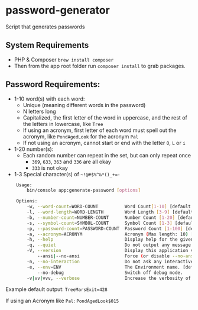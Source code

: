 # password-generator
Script that generates passwords

## System Requirements
- PHP & Composer `brew install composer`
- Then from the app root folder run `composer install` to grab packages.

## Password Requirements:
- 1-10 word(s) with each word:
    - Unique (meaning different words in the password)
    - N letters long
    - Capitalized, the first letter of the word in uppercase, and the rest of the letters in lowercase, like `Tree`
    - If using an acronym, first letter of each word must spell out the acronym, like `PondAgedLook` for the acronym `Pal`
    - If not using an acronym, cannot start or end with the letter `O`, `L` or `i`
- 1-20 number(s):
    - Each random number can repeat in the set, but can only repeat once
        - `369`, `633`, `363` and `336` are all okay
        - `333` is not okay
- 1-3 Special character(s) of `~!@#$%^&*()_+=-`

```bash
    Usage:
        bin/console app:generate-password [options]

    Options:
        -w, --word-count=WORD-COUNT          Word Count[1-10] [default: 3]
        -l, --word-length=WORD-LENGTH        Word Length [3-9] [default: 4]
        -b, --number-count=NUMBER-COUNT      Number Count [1-20] [default: 3]
        -s, --symbol-count=SYMBOL-COUNT      Symbol Count [1-3] [default: 1]
        -p, --password-count=PASSWORD-COUNT  Password Count [1-100] [default: 10]
        -a, --acronym=ACRONYM                Acronym (Max length: 10) [default: ""]
        -h, --help                           Display help for the given command. When no command is given display help for the list command
        -q, --quiet                          Do not output any message
        -V, --version                        Display this application version
            --ansi|--no-ansi                 Force (or disable --no-ansi) ANSI output
        -n, --no-interaction                 Do not ask any interactive question
        -e, --env=ENV                        The Environment name. [default: "dev"]
            --no-debug                       Switch off debug mode.
        -v|vv|vvv, --verbose                 Increase the verbosity of messages: 1 for normal output, 2 for more verbose output and 3 for debug
```

Example default output: `TreeMarsExit=428`

If using an Acronym like `Pal`: `PondAgedLook$015`
